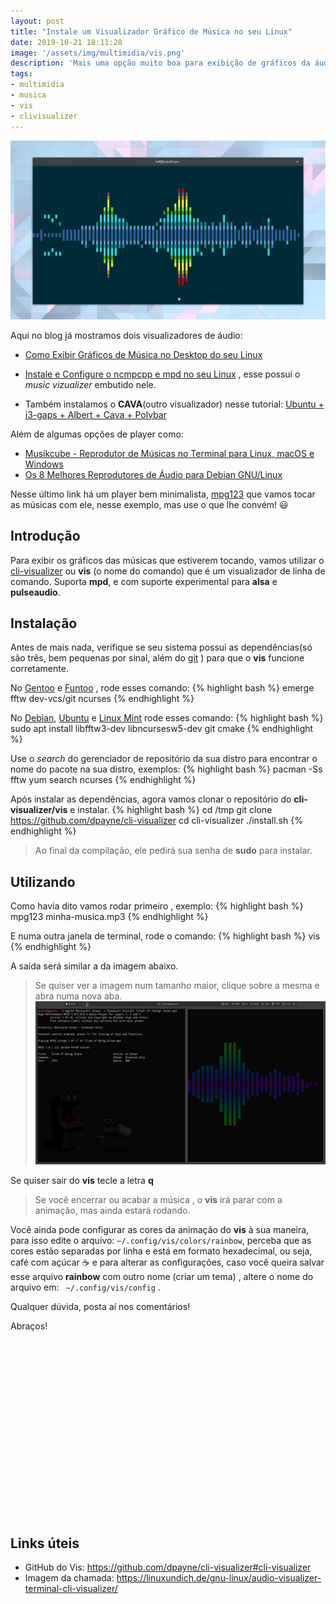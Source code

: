 ```yaml
---
layout: post
title: "Instale um Visualizador Gráfico de Música no seu Linux"
date: 2019-10-21 18:11:28
image: '/assets/img/multimidia/vis.png'
description: 'Mais uma opção muito boa para exibição de gráficos da áudio. 🎼️'
tags:
- multimidia
- musica
- vis
- clivisualizer
---
```


![Instale um Visualizar Gráfico de Música no seu Linux](/assets/img/multimidia/vis.png)

Aqui no blog já mostramos dois visualizadores de áudio:
+ [Como Exibir Gráficos de Música no Desktop do seu Linux](https://terminalroot.com.br/2019/06/como-exibir-graficos-de-musica-no-desktop-do-seu-linux.html)

+ [Instale e Configure o ncmpcpp e mpd no seu Linux](https://terminalroot.com.br/2019/07/instale-e-configurar-o-ncmpcpp-e-mpd-no-seu-linux.html) , esse possui o *music vizualizer* embutido nele.

+ Também instalamos o **CAVA**(outro visualizador) nesse tutorial: [Ubuntu + i3-gaps + Albert + Cava + Polybar](https://terminalroot.com.br/2019/01/ubuntu-i3gaps-albert-cava-polybar.html)

Além de algumas opções de player como:
+ [Musikcube - Reprodutor de Músicas no Terminal para Linux, macOS e Windows](https://terminalroot.com.br/2019/10/musikcube-um-otimo-reprodutor-de-musicas-no-terminal-para-linux-macos-e-windows.html)
+ [Os 8 Melhores Reprodutores de Áudio para Debian GNU/Linux](https://terminalroot.com.br/2016/05/os-8-melhores-reprodutores-de-audio.html)

Nesse último link há um player bem minimalista, [mpg123](https://terminalroot.com.br/2016/05/os-8-melhores-reprodutores-de-audio.html#3---mpg123) que vamos tocar as músicas com ele, nesse exemplo, mas use o que lhe convém! 😃

<!-- RETANGULO LARGO -->
<script async src="https://pagead2.googlesyndication.com/pagead/js/adsbygoogle.js"></script>
<!-- Informat -->
<ins class="adsbygoogle"
style="display:block"
data-ad-client="ca-pub-2838251107855362"
data-ad-slot="2327980059"
data-ad-format="auto"
data-full-width-responsive="true"></ins>
<script>
(adsbygoogle = window.adsbygoogle || []).push({});
</script>

## Introdução

Para exibir os gráficos das músicas que estiverem tocando, vamos utilizar o [cli-visualizer](https://github.com/dpayne/cli-visualizer) ou **vis** (o nome do comando) que é um visualizador de linha de comando. Suporta **mpd**, e com suporte experimental para **alsa** e **pulseaudio**.

## Instalação

Antes de mais nada, verifique se seu sistema possui as dependências(só são três, bem pequenas por sinal, além do [git](https://terminalroot.com.br/git) ) para que o **vis** funcione corretamente. 

No [Gentoo](https://terminalroot.com.br/2017/05/como-instalar-o-gentoo.html) e [Funtoo](https://terminalroot.com.br/2018/10/como-instalar-o-funtoo-pelo-ubuntu-ou-linux-mint.html) , rode esses comando:
{% highlight bash %}
emerge fftw dev-vcs/git ncurses
{% endhighlight %}

No [Debian](https://terminalroot.com.br/2016/05/conheca-o-devuan-um-debian-sem-systehtml.html), [Ubuntu](https://terminalroot.com.br/2019/10/remaster-ubuntu-buntuwm-linux.html) e [Linux Mint](https://terminalroot.com.br/2019/07/como-customizar-seu-linux-mint-com-i3-polybar-rofi.html) rode esses comando:
{% highlight bash %}
sudo apt install libfftw3-dev libncursesw5-dev git cmake
{% endhighlight %}

Use o *search* do gerenciador de repositório da sua distro para encontrar o nome do pacote na sua distro, exemplos:
{% highlight bash %}
pacman -Ss fftw
yum search ncurses
{% endhighlight %}

Após instalar as dependências, agora vamos clonar o repositório do **cli-visualizer/vis** e instalar.
{% highlight bash %}
cd /tmp
git clone https://github.com/dpayne/cli-visualizer
cd cli-visualizer
./install.sh
{% endhighlight %}
> Ao final da compilação, ele pedirá sua senha de **sudo** para instalar.

<!-- RETANGULO LARGO 2 -->
<script async src="//pagead2.googlesyndication.com/pagead/js/adsbygoogle.js"></script>
<ins class="adsbygoogle"
style="display:block; text-align:center;"
data-ad-layout="in-article"
data-ad-format="fluid"
data-ad-client="ca-pub-2838251107855362"
data-ad-slot="8549252987"></ins>
<script>
(adsbygoogle = window.adsbygoogle || []).push({});
</script>

## Utilizando

Como havia dito vamos rodar primeiro , exemplo:
{% highlight bash %}
mpg123 minha-musica.mp3
{% endhighlight %}

E numa outra janela de terminal, rode o comando:
{% highlight bash %}
vis
{% endhighlight %}

A saída será similar a da imagem abaixo.
> Se quiser ver a imagem num tamanho maior, clique sobre a mesma e abra numa nova aba.
[![Instale um Visualizar Gráfico de Música no seu Linux](/assets/img/multimidia/vis.jpg)](/assets/img/multimidia/vis.jpg)


Se quiser sair do **vis** tecle a letra **q**
> Se você encerrar ou acabar a música , o **vis** irá parar com a animação, mas ainda estará rodando.

Você ainda pode configurar as cores da animação do **vis** à sua maneira, para isso edite o arquivo: `~/.config/vis/colors/rainbow`, perceba que as cores estão separadas por linha e está em formato hexadecimal, ou seja, café com açúcar ☕ e para alterar as configurações, caso você queira salvar esse arquivo **rainbow** com outro nome (criar um tema) , altere o nome do arquivo em: ` ~/.config/vis/config` .

Qualquer dúvida, posta aí nos comentários!

Abraços!

<!-- QUADRADO -->
<script async src="//pagead2.googlesyndication.com/pagead/js/adsbygoogle.js"></script>
<ins class="adsbygoogle"
style="display:inline-block;width:336px;height:280px"
data-ad-client="ca-pub-2838251107855362"
data-ad-slot="5351066970"></ins>
<script>
(adsbygoogle = window.adsbygoogle || []).push({});
</script>

## Links úteis
+ GitHub do Vis: <https://github.com/dpayne/cli-visualizer#cli-visualizer>
+ Imagem da chamada: <https://linuxundich.de/gnu-linux/audio-visualizer-terminal-cli-visualizer/>
    
